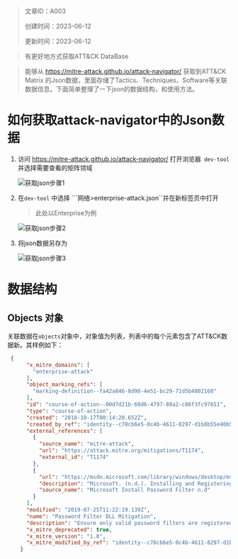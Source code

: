 > 文章ID：A003	
>
> 创建时间：2023-06-12
>
> 更新时间：2023-06-12

> 有更好地方式获取ATT&CK DataBase

> 能够从 https://mitre-attack.github.io/attack-navigator/ 获取到ATT&CK Matrix 的Json数据，里面存储了Tactics、Techniques、Software等关联数据信息。下面简单整理了一下json的数据结构，和使用方法。

# 如何获取attack-navigator中的Json数据

1. 访问 https://mitre-attack.github.io/attack-navigator/ 打开浏览器``` dev-tool``` 并选择需要查看的矩阵领域

   ![获取json步骤1](..\assets\article_data\A003\pic\P001.png)

   

2. 在```dev-tool``` 中选择 ```网络>enterprise-attack.json``并在新标签页中打开

   > 此处以Enterprise为例

   ![获取json步骤2](..\assets\article_data\A003\pic\P002.png)

3. 将json数据另存为

   ![获取json步骤3](..\assets\article_data\A003\pic\P003.png)

# 数据结构

## Objects 对象

关联数据在```objects```对象中，对象值为列表，列表中的每个元素包含了ATT&CK数据新。其样例如下：

```json
 {
      "x_mitre_domains": [
        "enterprise-attack"
      ],
      "object_marking_refs": [
        "marking-definition--fa42a846-8d90-4e51-bc29-71d5b4802168"
      ],
      "id": "course-of-action--00d7d21b-69d6-4797-88a2-c86f3fc97651",
      "type": "course-of-action",
      "created": "2018-10-17T00:14:20.652Z",
      "created_by_ref": "identity--c78cb6e5-0c4b-4611-8297-d1b8b55e40b5",
      "external_references": [
        {
          "source_name": "mitre-attack",
          "url": "https://attack.mitre.org/mitigations/T1174",
          "external_id": "T1174"
        },
        {
          "url": "https://msdn.microsoft.com/library/windows/desktop/ms721766.aspx",
          "description": "Microsoft. (n.d.). Installing and Registering a Password Filter DLL. Retrieved November 21, 2017.",
          "source_name": "Microsoft Install Password Filter n.d"
        }
      ],
      "modified": "2019-07-25T11:22:19.139Z",
      "name": "Password Filter DLL Mitigation",
      "description": "Ensure only valid password filters are registered. Filter DLLs must be present in Windows installation directory (<code>C:\\Windows\\System32\\</code> by default) of a domain controller and/or local computer with a corresponding entry in <code>HKEY_LOCAL_MACHINE\\SYSTEM\\CurrentControlSet\\Control\\Lsa\\Notification Packages</code>. (Citation: Microsoft Install Password Filter n.d)",
      "x_mitre_deprecated": true,
      "x_mitre_version": "1.0",
      "x_mitre_modified_by_ref": "identity--c78cb6e5-0c4b-4611-8297-d1b8b55e40b5"
    }
```



